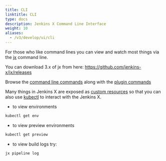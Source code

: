 ```yaml
---
title: CLI
linktitle: CLI
type: docs
description: Jenkins X Command Line Interface
weight: 10
aliases:
  - /v3/develop/ui/cli
---
```


For those who like command lines you can view and watch most things via the [jx](/v3/guides/jx3/) command line.

You can download 3.x of jx from here: <https://github.com/jenkins-x/jx/releases>

Browse the [command line commands](https://github.com/jenkins-x/jx/blob/main/docs/cmd/jx.md) along with the [plugin commands](https://github.com/jenkins-x/jx#plugins)

Many things in Jenkins X are exposed as [custom resources](https://kubernetes.io/docs/concepts/extend-kubernetes/api-extension/custom-resources/) so that you can also use [kubectl](https://kubernetes.io/docs/tasks/tools/install-kubectl/) to interact with the Jenkins X.

* to view environments

```bash
kubectl get env
```

* to view preview environments

```bash
kubectl get preview
```

* to view build logs try:

``` bash
jx pipeline log
```
